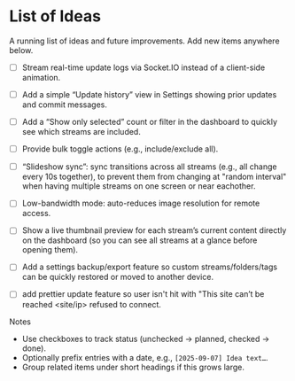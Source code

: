 # List of Ideas

A running list of ideas and future improvements. Add new items anywhere below.

- [ ] Stream real-time update logs via Socket.IO instead of a client-side animation.
- [ ] Add a simple “Update history” view in Settings showing prior updates and commit messages.
- [ ] Add a “Show only selected” count or filter in the dashboard to quickly see which streams are included.
- [ ] Provide bulk toggle actions (e.g., include/exclude all).
- [ ] “Slideshow sync”: sync transitions across all streams (e.g., all change every 10s together), to prevent them from changing at "random interval" when having multiple streams on one screen or near eachother.
- [ ] Low-bandwidth mode: auto-reduces image resolution for remote access.
- [ ] Show a live thumbnail preview for each stream’s current content directly on the dashboard (so you can see all streams at a glance before opening them).
- [ ] Add a settings backup/export feature so custom streams/folders/tags can be quickly restored or moved to another device.
- [ ] add prettier update feature so user isn't hit with "This site can’t be reached <site/ip> refused to connect.


Notes
- Use checkboxes to track status (unchecked → planned, checked → done).
- Optionally prefix entries with a date, e.g., `[2025-09-07] Idea text…`.
- Group related items under short headings if this grows large.
